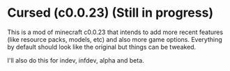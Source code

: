 # Cursed (c0.0.23) (Still in progress)

This is a mod of minecraft c0.0.23 that intends to add more recent features (like resource packs, models, etc) and also more game options. Everything by default should look like the original but things can be tweaked.

I'll also do this for indev, infdev, alpha and beta.
